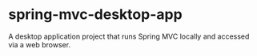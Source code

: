 # spring-mvc-desktop-app

A desktop application project that runs Spring MVC locally and accessed via a web browser.

